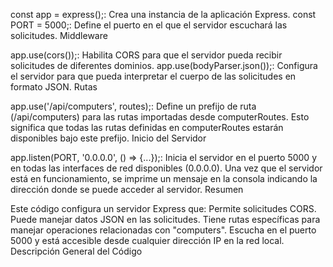

const app = express();: Crea una instancia de la aplicación Express.
const PORT = 5000;: Define el puerto en el que el servidor escuchará las solicitudes.
Middleware

app.use(cors());: Habilita CORS para que el servidor pueda recibir solicitudes de diferentes dominios.
app.use(bodyParser.json());: Configura el servidor para que pueda interpretar el cuerpo de las solicitudes en formato JSON.
Rutas

app.use('/api/computers', routes);: Define un prefijo de ruta (/api/computers) para las rutas importadas desde computerRoutes. Esto significa que todas las rutas definidas en computerRoutes estarán disponibles bajo este prefijo.
Inicio del Servidor

app.listen(PORT, '0.0.0.0', () => {...});: Inicia el servidor en el puerto 5000 y en todas las interfaces de red disponibles (0.0.0.0). Una vez que el servidor está en funcionamiento, se imprime un mensaje en la consola indicando la dirección donde se puede acceder al servidor.
Resumen

Este código configura un servidor Express que:
Permite solicitudes CORS.
Puede manejar datos JSON en las solicitudes.
Tiene rutas específicas para manejar operaciones relacionadas con "computers".
Escucha en el puerto 5000 y está accesible desde cualquier dirección IP en la red local. Descripción General del Código
